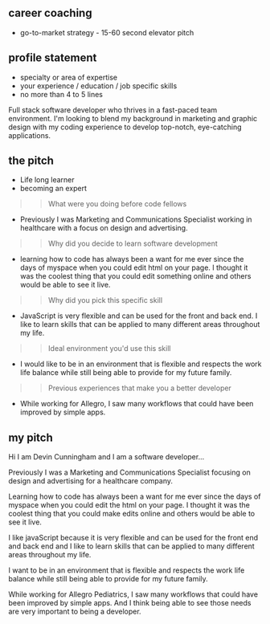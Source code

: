 ## career coaching
- go-to-market strategy - 15-60 second elevator pitch

## profile statement
- specialty or area of expertise
- your experience / education / job specific skills
- no more than 4 to 5 lines

Full stack software developer who thrives in a fast-paced team environment. I'm looking to blend my background in marketing and graphic design with my coding experience to develop top-notch, eye-catching applications.

## the pitch
- Life long learner
- becoming an expert
>> What were you doing before code fellows
* Previously I was Marketing and Communications Specialist working in healthcare with a focus on design and advertising.
>> Why did you decide to learn software development
* learning how to code has always been a want for me ever since the days of myspace when you could edit html on your page. I thought it was the coolest thing that you could edit something online and others would be able to see it live.
>> Why did you pick this specific skill
* JavaScript is very flexible and can be used for the front and back end. I like to learn skills that can be applied to many different areas throughout my life.
>> Ideal environment you'd use this skill
* I would like to be in an environment that is flexible and respects the work life balance while still being able to provide for my future family.
>> Previous experiences that make you a better developer
* While working for Allegro, I saw many workflows that could have been improved by simple apps. 

## my pitch 
Hi I am Devin Cunningham and I am a software developer...

Previously I was a Marketing and Communications Specialist focusing on design and advertising for a healthcare company. 

Learning how to code has always been a want for me ever since the days of myspace when you could edit the html on your page. I thought it was the coolest thing that you could make edits online and others would be able to see it live.

I like javaScript because it is very flexible and can be used for the front end and back end and I like to learn skills that can be applied to many different areas throughout my life.

I want to be in an environment that is flexible and respects the work life balance while still being able to provide for my future family.

While working for Allegro Pediatrics, I saw many workflows that could have been improved by simple apps. And I think being able to see those needs are very important to being a developer.